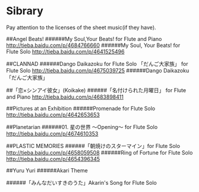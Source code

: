 # Sibrary
Pay attention to the licenses of the sheet music(if they have).

##Angel Beats!
######My Soul,Your Beats! for Flute and Piano
http://tieba.baidu.com/p/4684766660
######My Soul, Your Beats! for Flute Solo
http://tieba.baidu.com/p/4641525496

##CLANNAD
######Dango Daikazoku for Flute Solo
「だんご大家族」 for Flute Solo
http://tieba.baidu.com/p/4675039725
######Dango Daikazoku
「だんご大家族」

##「恋×シンアイ彼女」(Koikake)
######「名付けられた月曜日」 for Flute and Piano
http://tieba.baidu.com/p/4683898411

##Pictures at an Exhibition
######Promenade for Flute Solo
http://tieba.baidu.com/p/4642653653

##Planetarian
######01. 星の世界 ～Opening～ for Flute Solo
http://tieba.baidu.com/p/4674610353

##PLASTIC MEMORIES
######「朝焼けのスターマイン」for Flute Solo
http://tieba.baidu.com/p/4658059508
######Ring of Fortune for Flute Solo
http://tieba.baidu.com/p/4654396345

##Yuru Yuri
######Akari Theme

######「みんなだいすきのうた」Akarin's Song for Flute Solo

